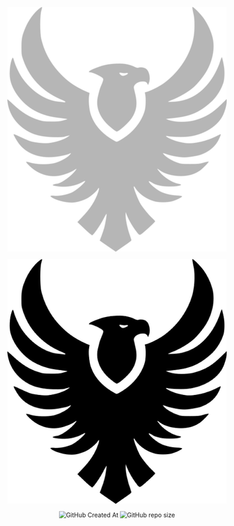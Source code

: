 <div align="center">

  <!-- Light theme logo (visible in light mode only) -->
  ![Light Theme Logo](./light-logo.svg#gh-light-mode-only)

  <!-- Dark theme logo (visible in dark mode only) -->
  ![Dark Theme Logo](./dark-logo.png#gh-dark-mode-only)

  <!-- GitHub badges -->
  <img alt="GitHub Created At" src="https://img.shields.io/github/created-at/jub0t/Cancala?style=flat">
  <img alt="GitHub repo size" src="https://img.shields.io/github/repo-size/jub0t/Cancala">

</div>
